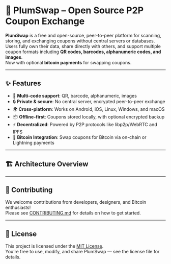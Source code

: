 # 🍑 PlumSwap – Open Source P2P Coupon Exchange

**PlumSwap** is a free and open-source, peer-to-peer platform for scanning, storing, and exchanging coupons without central servers or databases.  
Users fully own their data, share directly with others, and support multiple coupon formats including **QR codes, barcodes, alphanumeric codes, and images**.  
Now with optional **bitcoin payments** for swapping coupons.

---

## ✨ Features
- 📱 **Multi-code support**: QR, barcode, alphanumeric, images  
- 🔒 **Private & secure**: No central server, encrypted peer-to-peer exchange  
- 🌍 **Cross-platform**: Works on Android, iOS, Linux, Windows, and macOS  
- 📦 **Offline-first**: Coupons stored locally, with optional encrypted backup  
- ⚡ **Decentralized**: Powered by P2P protocols like libp2p/WebRTC and IPFS  
- 💱 **Bitcoin Integration**: Swap coupons for Bitcoin via on-chain or Lightning payments  

---

## 🏗️ Architecture Overview

---

## 🤝 Contributing
We welcome contributions from developers, designers, and Bitcoin enthusiasts!  
Please see [CONTRIBUTING.md](CONTRIBUTING.md) for details on how to get started.  

---

## 📜 License
This project is licensed under the [MIT License](LICENSE).  
You’re free to use, modify, and share PlumSwap — see the license file for details.
